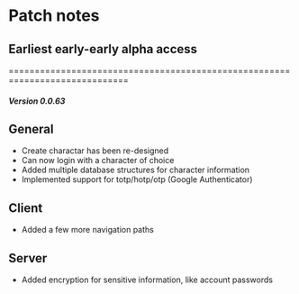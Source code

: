 # Patch notes

## Earliest early-early alpha access

=============================================================================

##### *Version 0.0.63*

## General
* Create charactar has been re-designed
* Can now login with a character of choice
* Added multiple database structures for character information
* Implemented support for totp/hotp/otp (Google Authenticator)

## Client
* Added a few more navigation paths

## Server
* Added encryption for sensitive information, like account passwords
